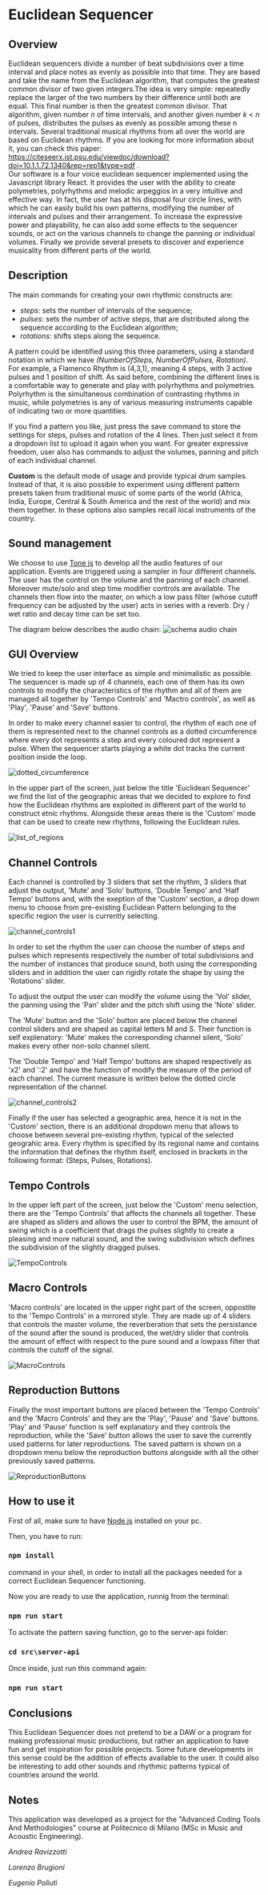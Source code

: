 # Euclidean Sequencer

## Overview
Euclidean sequencers divide a number of beat subdivisions over a time interval and place notes as evenly as possible into that time. They are based and take the name from the Euclidean algorithm, that computes the greatest common divisor of two given integers.The idea is very simple: repeatedly replace the larger of the two numbers by their difference until both are equal. This final number is then the greatest common divisor. That algorithm, given number *n* of time intervals, and another given number *k* < *n* of pulses, distributes the pulses as evenly as possible among these n intervals. Several traditional musical rhythms from all over the world are based on Euclidean rhythms. If you are looking for more information about it, you can check this paper: https://citeseerx.ist.psu.edu/viewdoc/download?doi=10.1.1.72.1340&rep=rep1&type=pdf .\
Our software is a four voice euclidean sequencer implemented using the Javascript library React. It provides the user with the ability to create polymetries, polyrhythms and melodic arpeggios in a very intuitive and effective way. In fact, the user has at his disposal four circle lines, with which he can easily build his own patterns, modifying the number of intervals and pulses and their arrangement. To increase the expressive power and playability, he can also add some effects to the sequencer sounds, or act on the various channels to change the panning or individual volumes. Finally we provide several presets to discover and experience musicality from different parts of the world.

## Description

The main commands for creating your own rhythmic constructs are:
* *steps*: sets the number of intervals of the sequence;
* *pulses*: sets the number of active steps, that are distributed along the sequence according to the Euclidean algorithm;
* *rotations*: shifts steps along the sequence.
 
A pattern could be identified using this three parameters, using a standard notation in which we have *(NumberOfSteps, NumberOfPulses, Rotation)*.  For example, a Flamenco Rhythm is (4,3,1), meaning 4 steps, with 3 active pulses and 1 position of shift. 
As said before, combining the different lines is a comfortable way to generate and play with polyrhythms and polymetries.
Polyrhythm is the simultaneous combination of contrasting rhythms in music, while polymetries is any of various measuring instruments capable of indicating two or more quantities.

If you find a pattern you like, just press the save command to store the settings for steps, pulses and rotation of the 4 lines. Then just select it from a dropdown list to upload it again when you want. For greater expressive freedom,  user also has commands to adjust the volumes, panning and pitch of each individual channel.

**Custom** is the default mode of usage and provide typical drum samples. Instead of that, it is also possible to experiment using different pattern presets taken from traditional music of some parts of the world (Africa, India, Europe, Central & South America and the rest of the world) and mix them together. In these options also samples recall local instruments of the country.


###

## Sound management

We choose to use [Tone js](https://tonejs.github.io/) to develop all the audio features of our application. Events are triggered using a sampler in four different channels. The user has the control on the volume and the panning of each channel. Moreover mute/solo and step time modifier controls are available. 
The channels then flow into the master, on which a low pass filter (whose cutoff frequency can be adjusted by the user) acts in series with a reverb. Dry / wet ratio and decay time can be set too.


The diagram below describes the audio chain:
![schema audio chain](https://user-images.githubusercontent.com/58279476/134890257-ceb31fec-a9ef-4275-b9a2-50eed7b94f90.PNG)

## GUI Overview

We tried to keep the user interface as simple and minimalistic as possible. The sequencer is made up of 4 channels, each one of them has its own controls to modify the characteristics of the rhythm and all of them are managed all together by 'Tempo Controls' and 'Mactro controls', as well as 'Play', 'Pause' and 'Save' buttons. 

In order to make every channel easier to control, the rhythm of each one of them is represented next to the channel controls as a dotted circumference where every dot represents a step and every coloured dot represent a pulse. When the sequencer starts playing a white dot tracks the current position inside the loop.

![dotted_circumference](https://user-images.githubusercontent.com/58031495/135873963-5a0ce6e5-de27-4070-a334-e8f161040690.jpg)

In the upper part of the screen, just below the title 'Euclidean Sequencer' we find the list of the geographic areas that we decided to explore to find how the Euclidean rhythms are exploited in different part of the world to construct etnic rhythms.
Alongside these areas there is the 'Custom' mode that can be used to create new rhythms, following the Euclidean rules.

![list_of_regions](https://user-images.githubusercontent.com/58031495/135874143-a65ce0fc-897f-4875-9520-fa535e698b5c.jpg)

## Channel Controls

Each channel is controlled by 3 sliders that set the rhythm, 3 sliders that adjust the output, 'Mute' and 'Solo' buttons, 'Double Tempo' and 'Half Tempo' buttons and, with the exeption of the 'Custom' section, a drop down menu to choose from pre-existing Euclidean Pattern belonging to the specific region the user is currently selecting.

![channel_controls1](https://user-images.githubusercontent.com/58031495/135874441-fb80bcc9-a058-46ec-90c7-26b68b76f544.jpg)

In order to set the rhythm the user can choose the number of steps and pulses which represents respectively the number of total subdivisions and the number of instances that produce sound, both using the corresponding sliders and in addition the user can rigidly rotate the shape by using the 'Rotations' slider.

To adjust the output the user can modify the volume using the 'Vol' slider, the panning using the 'Pan' slider and the pitch shift using the 'Note' slider.

The 'Mute' button and the 'Solo' button are placed below the channel control sliders and are shaped as capital letters M and S.
Their function is self explenatory: 'Mute' makes the corresponding channel silent, 'Solo' makes every other non-solo channel silent.

The 'Double Tempo' and 'Half Tempo' buttons are shaped respectively as 'x2' and ':2' and have the function of modify the measure of the period of each channel. The current measure is written below the dotted circle representation of the channel.

![channel_controls2](https://user-images.githubusercontent.com/58031495/135874551-470881b8-0250-497d-ae8d-9a7a3ab5938b.jpg)

Finally if the user has selected a geographic area, hence it is not in the 'Custom' section, there is an additional dropdown menu that allows to choose between several pre-existing rhythm, typical of the selected geograhic area.
Every rhythm is specified by its regional name and contains the information that defines the rhythm itself, enclosed in brackets in the following format: (Steps, Pulses, Rotations).

## Tempo Controls

In the upper left part of the screen, just below the 'Custom' menu selection, there are the 'Tempo Controls' that affects the channels all together.
These are shaped as sliders and allows the user to control the BPM, the amount of swing which is a coefficient that drags the pulses slightly to create a pleasing and more natural sound, and the swing subdivision which defines the subdivision of the slightly dragged pulses.

![TempoControls](https://user-images.githubusercontent.com/58031495/135874618-8f59695e-79e9-4ed4-809d-946116eee760.jpg)

## Macro Controls

'Macro controls' are located in the upper right part of the screen, oppostite to the 'Tempo Controls' in a mirrored style.
They are made up of 4 sliders that controls the master volume, the reverberation that sets the persistance of the sound after the sound is produced, the wet/dry slider that controls the amount of effect with respect to the pure sound and a lowpass filter that controls the cutoff of the signal.

![MacroControls](https://user-images.githubusercontent.com/58031495/135874667-182fee3c-e288-4718-8612-c7fed86d28c2.jpg)

## Reproduction Buttons

Finally the most important buttons are placed between the 'Tempo Controls' and the 'Macro Controls' and they are the 'Play', 'Pause' and 'Save' buttons.
'Play' and 'Pause' function is self explanatory and they controls the reproduction, while the 'Save' button allows the user to save the currently used patterns for later reproductions. The saved pattern is shown on a dropdown menu below the reproduction buttons alongside with all the other previously saved patterns.

![ReproductionButtons](https://user-images.githubusercontent.com/58031495/135874722-62190b23-07f3-4e0b-b04a-da500dc283f5.jpg)

## How to use it

First of all, make sure to have [Node.js](https://github.com/nodejs) installed on your pc.

Then, you have to run:

### `npm install`

command in your shell, in order to install all the packages needed for a correct Euclidean Sequencer functioning.

Now you are ready to use the application, runnig from the terminal:

### `npm run start`

To activate the pattern saving function, go to the server-api folder:

### `cd src\server-api`

Once inside, just run this command again:

### `npm run start`

## Conclusions

This Euclidean Sequencer does not pretend to be a DAW or a program for making professional music productions, but rather an application to have fun and get inspiration for possible projects. Some future developments in this sense could be the addition of effects available to the user. It could also be interesting to add other sounds and rhythmic patterns typical of countries around the world.

## Notes

This application was developed as a project for the "Advanced Coding Tools And Methodologies" course at Politecnico di Milano (MSc in Music and Acoustic Engineering).

*Andrea Ravizzotti*

*Lorenzo Brugioni*

*Eugenio Poliuti*


